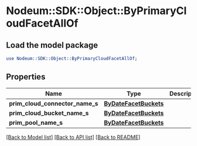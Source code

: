 # Nodeum::SDK::Object::ByPrimaryCloudFacetAllOf

## Load the model package
```perl
use Nodeum::SDK::Object::ByPrimaryCloudFacetAllOf;
```

## Properties
Name | Type | Description | Notes
------------ | ------------- | ------------- | -------------
**prim_cloud_connector_name_s** | [**ByDateFacetBuckets**](ByDateFacetBuckets.md) |  | [optional] 
**prim_cloud_bucket_name_s** | [**ByDateFacetBuckets**](ByDateFacetBuckets.md) |  | [optional] 
**prim_pool_name_s** | [**ByDateFacetBuckets**](ByDateFacetBuckets.md) |  | [optional] 

[[Back to Model list]](../README.md#documentation-for-models) [[Back to API list]](../README.md#documentation-for-api-endpoints) [[Back to README]](../README.md)


